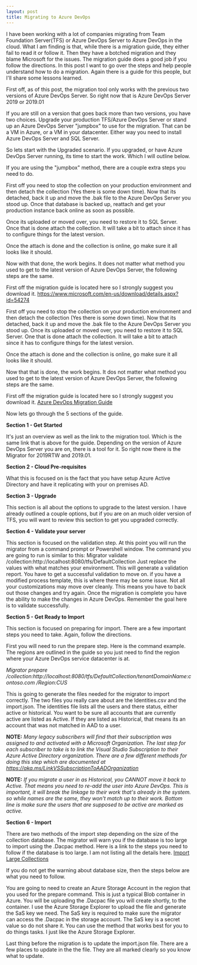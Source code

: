 ```yaml
---
layout: post
title: Migrating to Azure DevOps
---
```


I have been working with a lot of companies migrating from Team Foundation Server(TFS) or Azure DevOps Server to Azure DevOps in the cloud.
What I am finding is that, while there is a migration guide, they either fail to read it or follow it. Then they have a botched migration and they blame Microsoft for the issues. The migration guide does a good job if you follow the directions. In this post I want to go over the steps and help people understand how to do a migration. Again there is a guide for this people, but I'll share some lessons learned.

First off, as of this post, the migration tool only works with the previous two versions of Azure DevOps Server. So right now that is Azure DevOps Server 2019 or 2019.01

If you are still on a version that goes back more than two versions, you have two choices. Upgrade your production TFS/Azure DevOps Server or stand up an Azure DevOps Server "jumpbox" to use for the migration. That can be a VM in Azure, or a VM in your datacenter. Either way you need to install Azure DevOps Server and SQL Server.

So lets start with the Upgraded scenario. If you upgraded, or have Azure DevOps Server running, its time to start the work. Which I will outline below.

If you are using the "jumpbox" method, there are a couple extra steps you need to do. 

First off you need to stop the collection on your production environment and then detach the collection (Yes there is some down time). Now that its detached, back it up and move the .bak file to the Azure DevOps Server you stood up. Once that database is backed up, reattach and get your production instance back online as soon as possible.

Once its uploaded or moved over, you need to restore it to SQL Server. Once that is done attach the collection. It will take a bit to attach since it has to configure things for the latest version.

Once the attach is done and the collection is online, go make sure it all looks like it should.

Now with that done, the work begins. It does not matter what method you used to get to the latest version of Azure DevOps Server, the following steps are the same.

First off the migration guide is located here so I strongly suggest you download it.
https://www.microsoft.com/en-us/download/details.aspx?id=54274 

First off you need to stop the collection on your production environment and then detach the collection (Yes there is some down time). Now that its detached, back it up and move the .bak file to the Azure DevOps Server you stood up.
Once its uploaded or moved over, you need to restore it to SQL Server. One that is done attach the collection. It will take a bit to attach since it has to configure things for the latest version.

Once the attach is done and the collection is online, go make sure it all looks like it should.

Now that that is done, the work begins. It dos not matter what method you used to get to the latest version of Azure DevOps Server, the following steps are the same.


First off the migration guide is located here so I strongly suggest you download it.
[Azure DevOps Migration Guide ](https://www.microsoft.com/en-us/download/details.aspx?id=54274 )

Now lets go through the 5 sections of the guide.

**Section 1 - Get Started** 

It's just an overview as well as the link to the migration tool. Which is the same link that is above for the guide. Depending on the version of Azure DevOps Server you are on, there is a tool for it. So right now there is the Migrator for 2019RTW and 2019.01.

**Section 2 - Cloud Pre-requisites**

What this is focused on is the fact that you have setup Azure Active Directory and have it replicating with your on premises AD.

**Section 3 - Upgrade** 

This section is all about the options to upgrade to the latest version. I have already outlined a couple options, but if you are on an much older version of TFS, you will want to review this section to get you upgraded correctly. 

**Section 4 - Validate your server** 

This section is focused on the validation step. At this point you will run the migrator from a command prompt or Powershell window. The command you are going to run is similar to this:
Migrator validate /collection:http://localhost:8080/tfs/DefaultCollection 
Just replace the values with what matches your environment. This will generate a validation report. You have to get a successful validation to move on. if you have a modified process template, this is where there may be some issue. Not all your customizations may move over cleanly. This means you have to back out those changes and try again. Once the migration is complete you have the ability to make the changes in Azure DevOps. Remember the goal here is to validate successfully.

**Section 5 - Get Ready to Import** 

This section is focused on preparing for import. There are a few important steps you need to take. Again, follow the directions.

First you will need to run the prepare step. Here is the command example. The regions are outlined in the guide so you just need to find the region where your Azure DevOps service datacenter is at.

*Migrator prepare /collection:http://localhost:8080/tfs/DefaultCollection/tenantDomainName:contoso.com /Region:CUS*

This is going to generate the files needed for the migrator to import correctly. The two files you really care about are the Identities.csv and the import.json. The identities file lists all the users and there status, either active or historical. You want to be sure all accounts that are currently active are listed as Active. If they are listed as Historical, that means its an account that was not matched in AAD to a user. 

**NOTE:** *Many legacy subscribers will find that their subscription was assigned to and activated
with a Microsoft Organization. The last step for each subscriber to take is to link the
Visual Studio Subscription to their Azure Active Directory organization. There are a
few different methods for doing this step which are documented at https://aka.ms/LinkVSSubscriptionToAADOrganization*

**NOTE:** *If you migrate a user in as Historical, you CANNOT move it back to Active. That means you need to re-add the user into Azure DevOps. This is important, it will break the linkage to their work that's already in the system. so while names are the same, they won't match up to their work. Bottom line is make sure the users that are supposed to be active are marked as active.*

**Section 6 - Import**

There are two methods of the import step depending on the size of the collection database. The migrator will warn you if the database is too large to import using the .Dacpac method. Here is a link to the steps you need to follow if the database is too large. I am not listing all the details here.
<a href="https://docs.microsoft.com/en-us/azure/devops/migrate/migration-import?utm_source=ms&utm_medium=guide&utm_campaign=vstsdataimportguide&view=azure-devops#importing-large-collections" target="_blank">Import Large Collections</a>

If you do not get the warning about database size, then the steps below are what you need to follow.

You are going to need to create an Azure Storage Account in the region that you used for the prepare command. This is just a typical Blob container in Azure. You will be uploading the .Dacpac file you will create shortly, to the container. I use the Azure Storage Explorer to upload the file and generate the SaS key we need. The SaS key is required to make sure the migrator can access the .Dacpac in the storage account. The SaS key is a secret value so do not share it. You can use the method that works best for you to do things tasks. I just like the Azure Storage Explorer.

Last thing before the migration is to update the import.json file. There are a few places to update in the the file. They are all marked clearly so you know what to update.




